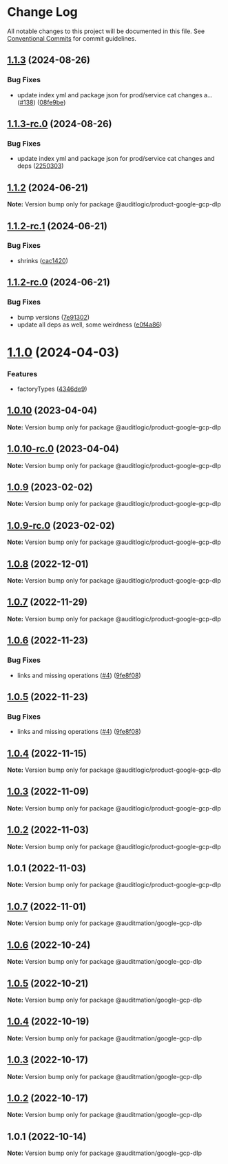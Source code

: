 # Change Log

All notable changes to this project will be documented in this file.
See [Conventional Commits](https://conventionalcommits.org) for commit guidelines.

## [1.1.3](https://github.com/auditlogic/product/compare/@auditlogic/product-google-gcp-dlp@1.1.2...@auditlogic/product-google-gcp-dlp@1.1.3) (2024-08-26)


### Bug Fixes

* update index yml and package json for prod/service cat changes a… ([#138](https://github.com/auditlogic/product/issues/138)) ([08fe9be](https://github.com/auditlogic/product/commit/08fe9beb1c8457462a19bc69caa02e6212d97e1a))





## [1.1.3-rc.0](https://github.com/auditlogic/product/compare/@auditlogic/product-google-gcp-dlp@1.1.2...@auditlogic/product-google-gcp-dlp@1.1.3-rc.0) (2024-08-26)


### Bug Fixes

* update index yml and package json for prod/service cat changes and deps ([2250303](https://github.com/auditlogic/product/commit/225030363a363608240135b7ebed386b28f01e4b))





## [1.1.2](https://github.com/auditlogic/product/compare/@auditlogic/product-google-gcp-dlp@1.1.2-rc.1...@auditlogic/product-google-gcp-dlp@1.1.2) (2024-06-21)

**Note:** Version bump only for package @auditlogic/product-google-gcp-dlp





## [1.1.2-rc.1](https://github.com/auditlogic/product/compare/@auditlogic/product-google-gcp-dlp@1.1.2-rc.0...@auditlogic/product-google-gcp-dlp@1.1.2-rc.1) (2024-06-21)


### Bug Fixes

* shrinks ([cac1420](https://github.com/auditlogic/product/commit/cac14200fefcd8183ab69fe89a47bd3f70f563e9))





## [1.1.2-rc.0](https://github.com/auditlogic/product/compare/@auditlogic/product-google-gcp-dlp@1.1.0...@auditlogic/product-google-gcp-dlp@1.1.2-rc.0) (2024-06-21)


### Bug Fixes

* bump versions ([7e91302](https://github.com/auditlogic/product/commit/7e913023b8b312150ed7762c32fbbe616be71de5))
* update all deps as well, some weirdness ([e0f4a86](https://github.com/auditlogic/product/commit/e0f4a864714e2d3de6bbf3da014d5312fe53be2f))





# [1.1.0](https://github.com/auditlogic/product/compare/@auditlogic/product-google-gcp-dlp@1.0.10...@auditlogic/product-google-gcp-dlp@1.1.0) (2024-04-03)


### Features

* factoryTypes ([4346de9](https://github.com/auditlogic/product/commit/4346de92693aee892fccf725338ffc7b80ab182b))





## [1.0.10](https://github.com/auditlogic/product/compare/@auditlogic/product-google-gcp-dlp@1.0.9...@auditlogic/product-google-gcp-dlp@1.0.10) (2023-04-04)

**Note:** Version bump only for package @auditlogic/product-google-gcp-dlp





## [1.0.10-rc.0](https://github.com/auditlogic/product/compare/@auditlogic/product-google-gcp-dlp@1.0.9...@auditlogic/product-google-gcp-dlp@1.0.10-rc.0) (2023-04-04)

**Note:** Version bump only for package @auditlogic/product-google-gcp-dlp





## [1.0.9](https://github.com/auditlogic/product/compare/@auditlogic/product-google-gcp-dlp@1.0.8...@auditlogic/product-google-gcp-dlp@1.0.9) (2023-02-02)

**Note:** Version bump only for package @auditlogic/product-google-gcp-dlp





## [1.0.9-rc.0](https://github.com/auditlogic/product/compare/@auditlogic/product-google-gcp-dlp@1.0.8...@auditlogic/product-google-gcp-dlp@1.0.9-rc.0) (2023-02-02)

**Note:** Version bump only for package @auditlogic/product-google-gcp-dlp





## [1.0.8](https://github.com/auditlogic/product/compare/@auditlogic/product-google-gcp-dlp@1.0.7...@auditlogic/product-google-gcp-dlp@1.0.8) (2022-12-01)

**Note:** Version bump only for package @auditlogic/product-google-gcp-dlp





## [1.0.7](https://github.com/auditlogic/product/compare/@auditlogic/product-google-gcp-dlp@1.0.6...@auditlogic/product-google-gcp-dlp@1.0.7) (2022-11-29)

**Note:** Version bump only for package @auditlogic/product-google-gcp-dlp





## [1.0.6](https://github.com/auditlogic/product/compare/@auditlogic/product-google-gcp-dlp@1.0.4...@auditlogic/product-google-gcp-dlp@1.0.6) (2022-11-23)


### Bug Fixes

* links and missing operations ([#4](https://github.com/auditlogic/product/issues/4)) ([9fe8f08](https://github.com/auditlogic/product/commit/9fe8f08fe7c57fdb79f991ac35bd6ac2e7dcad38))





## [1.0.5](https://github.com/auditlogic/product/compare/@auditlogic/product-google-gcp-dlp@1.0.4...@auditlogic/product-google-gcp-dlp@1.0.5) (2022-11-23)


### Bug Fixes

* links and missing operations ([#4](https://github.com/auditlogic/product/issues/4)) ([9fe8f08](https://github.com/auditlogic/product/commit/9fe8f08fe7c57fdb79f991ac35bd6ac2e7dcad38))





## [1.0.4](https://github.com/auditlogic/product/compare/@auditlogic/product-google-gcp-dlp@1.0.3...@auditlogic/product-google-gcp-dlp@1.0.4) (2022-11-15)

**Note:** Version bump only for package @auditlogic/product-google-gcp-dlp





## [1.0.3](https://github.com/auditlogic/product/compare/@auditlogic/product-google-gcp-dlp@1.0.2...@auditlogic/product-google-gcp-dlp@1.0.3) (2022-11-09)

**Note:** Version bump only for package @auditlogic/product-google-gcp-dlp





## [1.0.2](https://github.com/auditlogic/product/compare/@auditlogic/product-google-gcp-dlp@1.0.1...@auditlogic/product-google-gcp-dlp@1.0.2) (2022-11-03)

**Note:** Version bump only for package @auditlogic/product-google-gcp-dlp





## 1.0.1 (2022-11-03)

**Note:** Version bump only for package @auditlogic/product-google-gcp-dlp





## [1.0.7](https://github.com/auditmation/store-content/compare/@auditmation/google-gcp-dlp@1.0.6...@auditmation/google-gcp-dlp@1.0.7) (2022-11-01)

**Note:** Version bump only for package @auditmation/google-gcp-dlp





## [1.0.6](https://github.com/auditmation/store-content/compare/@auditmation/google-gcp-dlp@1.0.5...@auditmation/google-gcp-dlp@1.0.6) (2022-10-24)

**Note:** Version bump only for package @auditmation/google-gcp-dlp





## [1.0.5](https://github.com/auditmation/store-content/compare/@auditmation/google-gcp-dlp@1.0.4...@auditmation/google-gcp-dlp@1.0.5) (2022-10-21)

**Note:** Version bump only for package @auditmation/google-gcp-dlp





## [1.0.4](https://github.com/auditmation/store-content/compare/@auditmation/google-gcp-dlp@1.0.3...@auditmation/google-gcp-dlp@1.0.4) (2022-10-19)

**Note:** Version bump only for package @auditmation/google-gcp-dlp





## [1.0.3](https://github.com/auditmation/store-content/compare/@auditmation/google-gcp-dlp@1.0.2...@auditmation/google-gcp-dlp@1.0.3) (2022-10-17)

**Note:** Version bump only for package @auditmation/google-gcp-dlp





## [1.0.2](https://github.com/auditmation/store-content/compare/@auditmation/google-gcp-dlp@1.0.1...@auditmation/google-gcp-dlp@1.0.2) (2022-10-17)

**Note:** Version bump only for package @auditmation/google-gcp-dlp





## 1.0.1 (2022-10-14)

**Note:** Version bump only for package @auditmation/google-gcp-dlp
